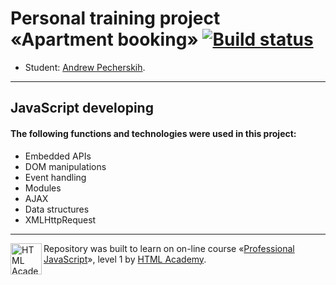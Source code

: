 # Personal training project «Apartment booking» [![Build status][travis-image]][travis-url]

* Student: [Andrew Pecherskih](https://up.htmlacademy.ru/javascript/19/user/108766).

---
## JavaScript developing

#### The following functions and technologies were used in this project:

- Embedded APIs
- DOM manipulations
- Event handling
- Modules
- AJAX
- Data structures
- XMLHttpRequest


---

<a href="https://htmlacademy.ru/intensive/javascript"><img align="left" width="50" height="50" alt="HTML Academy" src="https://up.htmlacademy.ru/static/img/intensive/javascript/logo-for-github-2.png"></a>

Repository was built to learn on on-line course «[Professional JavaScript](https://htmlacademy.ru/intensive/javascript)», level 1 by [HTML Academy](https://htmlacademy.ru).

[travis-image]: https://travis-ci.com/htmlacademy-javascript/108766-keksobooking-19.svg?branch=master
[travis-url]: https://travis-ci.com/htmlacademy-javascript/108766-keksobooking-19
